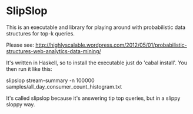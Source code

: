 SlipSlop
====================

This is an executable and library for playing around with probabilistic data structures for top-k queries.

Please see: http://highlyscalable.wordpress.com/2012/05/01/probabilistic-structures-web-analytics-data-mining/

It's written in Haskell, so to install the executable just do 'cabal install'. You then run it like this:

slipslop stream-summary -n 100000 samples/all_day_consumer_count_histogram.txt

It's called slipslop because it's answering tip top queries, but in a slippy sloppy way.